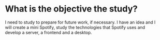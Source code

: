 # What is the objective the study?
I need to study to prepare for future work, if necessary.
I have an idea and I will create a mini Spotify, study the technologies that Spotify uses and develop a server, a frontend and a desktop.




